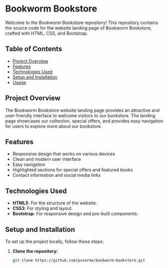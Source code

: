 # Bookworm Bookstore

Welcome to the Bookworm Bookstore repository! This repository contains the source code for the website landing page of Bookworm Bookstore, crafted with HTML, CSS, and Bootstrap.

## Table of Contents

- [Project Overview](#project-overview)
- [Features](#features)
- [Technologies Used](#technologies-used)
- [Setup and Installation](#setup-and-installation)
- [Usage](#usage)

## Project Overview

The Bookworm Bookstore website landing page provides an attractive and user-friendly interface to welcome visitors to our bookstore. The landing page showcases our collection, special offers, and provides easy navigation for users to explore more about our bookstore.

## Features

- Responsive design that works on various devices
- Clean and modern user interface
- Easy navigation
- Highlighted sections for special offers and featured books
- Contact information and social media links

## Technologies Used

- **HTML5**: For the structure of the website.
- **CSS3**: For styling and layout.
- **Bootstrap**: For responsive design and pre-built components.

## Setup and Installation

To set up the project locally, follow these steps:

1. **Clone the repository:**

   ```bash
   git clone https://github.com/psvarma/bookworm-bookstore.git
